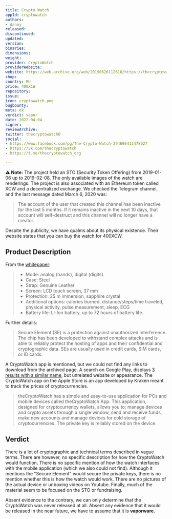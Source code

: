 ```yaml
---
title: Crypto Watch
appId: cryptowatch
authors:
- danny
released: 
discontinued: 
updated: 
version: 
binaries: 
dimensions: 
weight: 
provider: CryptoWatch
providerWebsite: 
website: https://web.archive.org/web/20190626112618/https://thecryptowatch.org/en/
shop: 
country: RU
price: 400XCW
repository: 
issue: 
icon: cryptowatch.png
bugbounty: 
meta: ok
verdict: vapor
date: 2022-04-04
signer: 
reviewArchive: 
twitter: thecryptowatchO
social:
- https://www.facebook.com/pg/The-Crypto-Watch-294696411478627
- https://vk.com/thecryptowatch
- https://t.me/thecryptowatch_org

---
```


**⚠️ Note:** The project held an STO (Security Token Offering) from 2019-01-06 up to 2019-02-08. The only available images of the watch are renderings. The project is also associated with an Ethereum token called XCW and a decentralized exchange. We checked the Telegram channel, and the last message dated March 6, 2020 was: 

> The account of the user that created this channel has been inactive for the last 5 months. If it remains inactive in the next 10 days, that account will self-destruct and this channel will no longer have a creator.

Despite the publicity, we have qualms about its physical existence. Their website states that you can buy the watch for 400XCW.

## Product Description

From the [whitepaper](https://web.archive.org/web/20190712101739/https://thecryptowatch.org/en/white-paper/):

> - Mode: analog (hands), digital (digits).
> - Case: Steel
> - Strap: Genuine Leather
> - Screen: LCD touch screen, 37 mm
> - Protection: 25 m immersion, sapphire crystal
> - Additional options: calories burned, distance/steps/time traveled, physical activity, pulse measurement, sleep, ECG
> - Battery life: Li-Ion battery, up to 72 hours of battery life.

Further details: 

> Secure Element (SE) is a protection against unauthorized interference. The chip has been developed to withstand complex attacks and is able to reliably protect the hosting of apps and their confidential and cryptographic data. SEs are usually used in credit cards, SIM cards, or ID cards.

A CryptoWatch app is mentioned, but we could not find any links to download from the archived page. A search on Google Play, displays [3 results with a similar name](https://play.google.com/store/search?q=thecryptowatch&c=apps&hl=en&gl=US), but unrelated website or appearance. The CryptoWatch app on the Apple Store is an app developed by Kraken meant to track the prices of cryptocurrencies.

> theCryptoWatch has a simple and easy-to-use application for PCs and mobile devices called theCryptoWatch App.
This application, designed for cryptocurrency wallets, allows you to: manage devices and crypto assets through a single window, send and receive funds, make new accounts and manage devices for cold storage of cryptocurrencies. The private key is reliably stored on the device.

## Verdict 

There is a lot of cryptographic and technical terms described in vague terms. There are however, no specific description for how the CryptoWatch would function. There is no specific mention of how the watch interfaces with the mobile application (which we also could not find). Although it mentions the "Secure Element" would secure the private keys, there is no mention whether this is how the watch would work. There are no pictures of the actual device or unboxing videos on Youtube. Finally, much of the material seem to be focused on the STO or fundraising. 

Absent evidence to the contrary, we can only determine that the CryptoWatch was never released at all. Absent any evidence that it would be released in the near future, we have to assume that it is **vaporware.**
